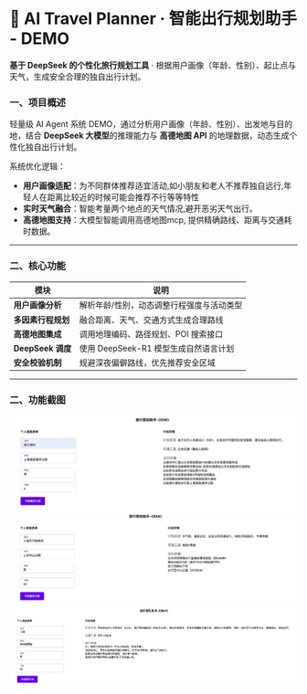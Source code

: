 # 🚗  AI Travel Planner · 智能出行规划助手  - DEMO
**基于 DeepSeek 的个性化旅行规划工具** · 根据用户画像（年龄、性别）、起止点与天气，生成安全合理的独自出行计划。 


### 一、项目概述
轻量级 AI Agent 系统 DEMO，通过分析用户画像（年龄、性别）、出发地与目的地，结合 **DeepSeek 大模型**的推理能力与 **高德地图 API** 的地理数据，动态生成个性化独自出行计划。

系统优化逻辑：  
- **用户画像适配**：为不同群体推荐适宜活动,如小朋友和老人不推荐独自远行,年轻人在距离比较近的时候可能会推荐不行等等特性
- **实时天气融合**：智能考量两个地点的天气情况,避开恶劣天气出行。
- **高德地图支持**：大模型智能调用高德地图mcp, 提供精确路线、距离与交通耗时数据。
---

### 二、核心功能
| 模块                | 说明                                                                 |
|---------------------|----------------------------------------------------------------------|
| **用户画像分析**    | 解析年龄/性别，动态调整行程强度与活动类型                        |
| **多因素行程规划**  | 融合距离、天气、交通方式生成合理路线                    |
| **高德地图集成**    | 调用地理编码、路径规划、POI 搜索接口                          |
| **DeepSeek 调度**   | 使用 DeepSeek-R1 模型生成自然语言计划                      |
| **安全校验机制**    | 规避深夜偏僻路线，优先推荐安全区域                              |

---
### 二、功能截图
![01](./screenshots/01.png)
![02](./screenshots/02.png)
![03](./screenshots/03.png)